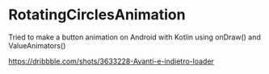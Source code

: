 # RotatingCirclesAnimation
Tried to make a button animation on Android with Kotlin using onDraw() and ValueAnimators()

https://dribbble.com/shots/3633228-Avanti-e-indietro-loader

